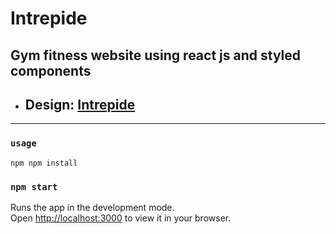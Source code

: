 # Intrepide

## Gym fitness website using react js and styled components

- ## Design: [Intrepide](https://www.figma.com/file/cWhpA7Pyx2Ytrb4EFP1CFF/Intrepide?node-id=0%3A1)

---

### `usage`

`npm npm install `

### `npm start`

Runs the app in the development mode.\
Open [http://localhost:3000](http://localhost:3000) to view it in your browser.

